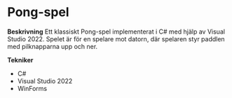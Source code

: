 # Pong-spel

**Beskrivning**
Ett klassiskt Pong-spel implementerat i C# med hjälp av Visual Studio 2022. Spelet är för en spelare mot datorn, där spelaren styr paddlen med pilknapparna upp och ner.

**Tekniker**
* C#
* Visual Studio 2022
* WinForms
